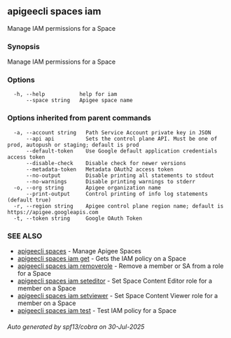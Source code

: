 ## apigeecli spaces iam

Manage IAM permissions for a Space

### Synopsis

Manage IAM permissions for a Space

### Options

```
  -h, --help           help for iam
      --space string   Apigee space name
```

### Options inherited from parent commands

```
  -a, --account string   Path Service Account private key in JSON
      --api api          Sets the control plane API. Must be one of prod, autopush or staging; default is prod
      --default-token    Use Google default application credentials access token
      --disable-check    Disable check for newer versions
      --metadata-token   Metadata OAuth2 access token
      --no-output        Disable printing all statements to stdout
      --no-warnings      Disable printing warnings to stderr
  -o, --org string       Apigee organization name
      --print-output     Control printing of info log statements (default true)
  -r, --region string    Apigee control plane region name; default is https://apigee.googleapis.com
  -t, --token string     Google OAuth Token
```

### SEE ALSO

* [apigeecli spaces](apigeecli_spaces.md)	 - Manage Apigee Spaces
* [apigeecli spaces iam get](apigeecli_spaces_iam_get.md)	 - Gets the IAM policy on a Space
* [apigeecli spaces iam removerole](apigeecli_spaces_iam_removerole.md)	 - Remove a member or SA from a role for a Space
* [apigeecli spaces iam seteditor](apigeecli_spaces_iam_seteditor.md)	 - Set Space Content Editor role for a member on a Space
* [apigeecli spaces iam setviewer](apigeecli_spaces_iam_setviewer.md)	 - Set Space Content Viewer role for a member on a Space
* [apigeecli spaces iam test](apigeecli_spaces_iam_test.md)	 - Test IAM policy for a Space

###### Auto generated by spf13/cobra on 30-Jul-2025
